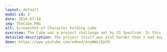 ```yaml
---
layout: default
modal-id: 3
date: 2016-07-18
img: TheCube.PNG
alt: Screenshot of Character holding cube
overview: The Cube was a project challenge set by CG Spectrum. In this we was tasked to make a ball go through a hoop. As this is an easy task I decided to make it a challenge to get to the point where the ball would go through the hoop. So I made a randomly generated 3d Maze that you could rotate with the goal of it being to make the ball go into a portal. 
detailed-description: The project itself was alot harder than I had expected as I had never spawned any objects through C++ before so the whole undertaking was a massive learning experience. Once I had thought myself how to spawn cubes in as components on a large maze Pawn (its a pawn as it is controlled/moved by the player) I started to work on the algorithm to generate the maze. The algorithm works by basically "eating" cubes away until it hits another part of the maze. This uses a loop erased walk/Wilsons algorithm. <br/><br/> If I was to start this project again I would focus alot more on the maze movement and ball control as I feel this is a heavily weak part of this whole game. I was unable to improve this at the time due to the amount of time i speant making the maze algorithm work. This leaves the ball quite difficult to control when moving the maze.
demo: https://www.youtube.com/embed/ArpWWojEpY0
---
```

